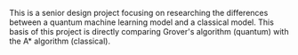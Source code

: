 This is a senior design project focusing on researching the differences between a quantum machine learning model and a classical model.  This basis of this project is directly comparing Grover's algorithm (quantum) with the A* algorithm (classical).
